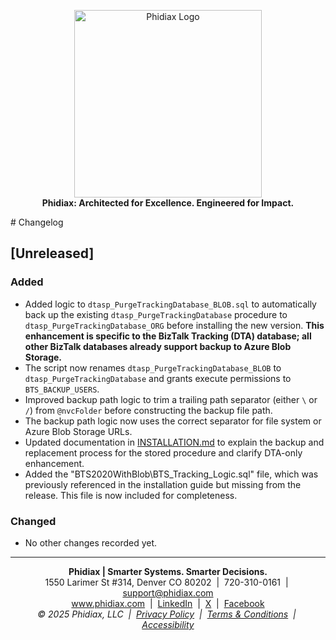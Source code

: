 
<p align="center">
	<a href="https://www.phidiax.com/" target="_blank"><img src="https://static.wixstatic.com/media/f9592c_36f18dd9f56d463cb8dcc9ae97d69ac4~mv2.png/v1/crop/x_93,y_20,w_316,h_85/fill/w_442,h_112,al_c,lg_1,q_85,enc_avif,quality_auto/logo_icon_w500_h125_transparent_white.png" alt="Phidiax Logo" width="300" /></a>
	<br>
	<strong>Phidiax: Architected for Excellence. Engineered for Impact.</strong>
</p>
# Changelog

## [Unreleased]

### Added
- Added logic to `dtasp_PurgeTrackingDatabase_BLOB.sql` to automatically back up the existing `dtasp_PurgeTrackingDatabase` procedure to `dtasp_PurgeTrackingDatabase_ORG` before installing the new version. **This enhancement is specific to the BizTalk Tracking (DTA) database; all other BizTalk databases already support backup to Azure Blob Storage.**
- The script now renames `dtasp_PurgeTrackingDatabase_BLOB` to `dtasp_PurgeTrackingDatabase` and grants execute permissions to `BTS_BACKUP_USERS`.
- Improved backup path logic to trim a trailing path separator (either `\` or `/`) from `@nvcFolder` before constructing the backup file path.
- The backup path logic now uses the correct separator for file system or Azure Blob Storage URLs.
- Updated documentation in [INSTALLATION.md](INSTALLATION.md) to explain the backup and replacement process for the stored procedure and clarify DTA-only enhancement.
- Added the "BTS2020WithBlob\BTS_Tracking_Logic.sql" file, which was previously referenced in the installation guide but missing from the release. This file is now included for completeness.

### Changed
- No other changes recorded yet.


---
<p align="center">
	<strong>Phidiax | Smarter Systems. Smarter Decisions.</strong><br>
	1550 Larimer St #314, Denver CO 80202 &nbsp;|&nbsp; 720-310-0161 &nbsp;|&nbsp; <a href="mailto:support@phidiax.com">support@phidiax.com</a><br>
	<a href="https://www.phidiax.com">www.phidiax.com</a> &nbsp;|&nbsp; <a href="https://www.facebook.com/Phidiax">LinkedIn</a> &nbsp;|&nbsp; <a href="https://twitter.com/phidiax">X</a> &nbsp;|&nbsp; <a href="https://facebook.com/phidiax">Facebook</a><br>
	<em>© 2025 Phidiax, LLC &nbsp;|&nbsp; <a href="https://www.phidiax.com/privacy-policy">Privacy Policy</a> &nbsp;|&nbsp; <a href="https://www.phidiax.com/terms-and-conditions">Terms &amp; Conditions</a> &nbsp;|&nbsp; <a href="https://www.phidiax.com/accessibility-statement">Accessibility</a></em>
</p>
